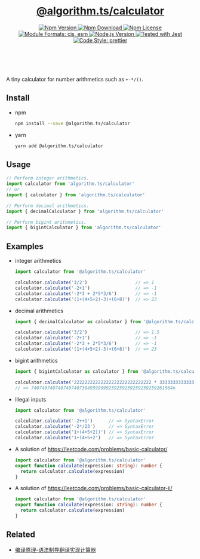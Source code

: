 <header>
  <h1 align="center">
    <a href="https://github.com/guanghechen/algorithm.ts/tree/@algorithm.ts/calculator@4.0.0/packages/calculator#readme">@algorithm.ts/calculator</a>
  </h1>
  <div align="center">
    <a href="https://www.npmjs.com/package/@algorithm.ts/calculator">
      <img
        alt="Npm Version"
        src="https://img.shields.io/npm/v/@algorithm.ts/calculator.svg"
      />
    </a>
    <a href="https://www.npmjs.com/package/@algorithm.ts/calculator">
      <img
        alt="Npm Download"
        src="https://img.shields.io/npm/dm/@algorithm.ts/calculator.svg"
      />
    </a>
    <a href="https://www.npmjs.com/package/@algorithm.ts/calculator">
      <img
        alt="Npm License"
        src="https://img.shields.io/npm/l/@algorithm.ts/calculator.svg"
      />
    </a>
    <a href="#install">
      <img
        alt="Module Formats: cjs, esm"
        src="https://img.shields.io/badge/module_formats-cjs%2C%20esm-green.svg"
      />
    </a>
    <a href="https://github.com/nodejs/node">
      <img
        alt="Node.js Version"
        src="https://img.shields.io/node/v/@algorithm.ts/calculator"
      />
    </a>
    <a href="https://github.com/facebook/jest">
      <img
        alt="Tested with Jest"
        src="https://img.shields.io/badge/tested_with-jest-9c465e.svg"
      />
    </a>
    <a href="https://github.com/prettier/prettier">
      <img
        alt="Code Style: prettier"
        src="https://img.shields.io/badge/code_style-prettier-ff69b4.svg?style=flat-square"
      />
    </a>
  </div>
</header>
<br/>

A tiny calculator for number arithmetics such as `+-*/()`.

## Install

- npm

  ```bash
  npm install --save @algorithm.ts/calculator
  ```

- yarn

  ```bash
  yarn add @algorithm.ts/calculator
  ```

## Usage

```typescript
// Perform integer arithmetics.
import calculator from 'algorithm.ts/calculator'
// or
import { calculator } from 'algorithm.ts/calculator'

// Perform decimal arithmetics.
import { decimalCalculator } from 'algorithm.ts/calculator'

// Perform bigint arithmetics.
import { bigintCalculator } from 'algorithm.ts/calculator'
```

## Examples

- integer arithmetics

  ```typescript
  import calculator from '@algorithm.ts/calculator'

  calculator.calculate('3/2')                  // => 1
  calculator.calculate('-2+1')                 // => -1
  calculator.calculate('-2*3 + 2*5*3/6')       // => -1
  calculator.calculate('(1+(4+5+2)-3)+(6+8)')  // => 23
  ```

- decimal arithmetics

  ```typescript
  import { decimalCalculator as calculator } from '@algorithm.ts/calculator'

  calculator.calculate('3/2')                  // => 1.5
  calculator.calculate('-2+1')                 // => -1
  calculator.calculate('-2*3 + 2*5*3/6')       // => -1
  calculator.calculate('(1+(4+5+2)-3)+(6+8)')  // => 23
  ```

- bigint arithmetics

  ```typescript
  import { bigintCalculator as calculator } from '@algorithm.ts/calculator'

  calculator.calculate('22222222222222222222222222222 * 3333333333333333333323232')
  // => 74074074074074074073849599999259259259259259259261504n
  ```

- Illegal inputs

  ```typescript
  import calculator from '@algorithm.ts/calculator'

  calculator.calculate('-2++1')      // => SyntaxError
  calculator.calculate('-2*/23')     // => SyntaxError
  calculator.calculate('1+(4+5+2))') // => SyntaxError
  calculator.calculate('1+(4+5+2')   // => SyntaxError
  ```

- A solution of https://leetcode.com/problems/basic-calculator/

  ```typescript
  import calculator from '@algorithm.ts/calculator'
  export function calculate(expression: string): number {
    return calculator.calculate(expression)
  }
  ```

- A solution of https://leetcode.com/problems/basic-calculator-ii/

  ```typescript
  import calculator from '@algorithm.ts/calculator'
  export function calculate(expression: string): number {
    return calculator.calculate(expression)
  }
  ```

## Related

- [编译原理-语法制导翻译实现计算器][calculate]

[homepage]: https://github.com/guanghechen/algorithm.ts/tree/release-3.x.x/packages/calculate#readme
[calculate]: https://me.guanghechen.com/post/fundamentals-of-compiling/exercise/
